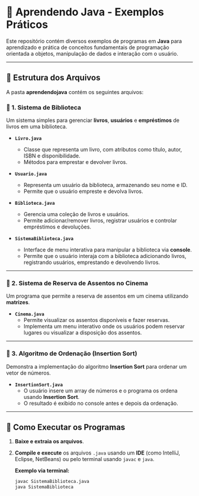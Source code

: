# 📌 Aprendendo Java - Exemplos Práticos

Este repositório contém diversos exemplos de programas em **Java** para aprendizado e prática de conceitos fundamentais de programação orientada a objetos, manipulação de dados e interação com o usuário.

---

## 📂 Estrutura dos Arquivos

A pasta **aprendendojava** contém os seguintes arquivos:

### 📌 1. Sistema de Biblioteca
Um sistema simples para gerenciar **livros**, **usuários** e **empréstimos** de livros em uma biblioteca.

- **`Livro.java`**  
  - Classe que representa um livro, com atributos como título, autor, ISBN e disponibilidade.
  - Métodos para emprestar e devolver livros.

- **`Usuario.java`**  
  - Representa um usuário da biblioteca, armazenando seu nome e ID.
  - Permite que o usuário empreste e devolva livros.

- **`Biblioteca.java`**  
  - Gerencia uma coleção de livros e usuários.
  - Permite adicionar/remover livros, registrar usuários e controlar empréstimos e devoluções.

- **`SistemaBiblioteca.java`**  
  - Interface de menu interativa para manipular a biblioteca via **console**.
  - Permite que o usuário interaja com a biblioteca adicionando livros, registrando usuários, emprestando e devolvendo livros.

---

### 📌 2. Sistema de Reserva de Assentos no Cinema
Um programa que permite a reserva de assentos em um cinema utilizando **matrizes**.

- **`Cinema.java`**  
  - Permite visualizar os assentos disponíveis e fazer reservas.
  - Implementa um menu interativo onde os usuários podem reservar lugares ou visualizar a disposição dos assentos.

---

### 📌 3. Algoritmo de Ordenação (Insertion Sort)
Demonstra a implementação do algoritmo **Insertion Sort** para ordenar um vetor de números.

- **`InsertionSort.java`**  
  - O usuário insere um array de números e o programa os ordena usando **Insertion Sort**.
  - O resultado é exibido no console antes e depois da ordenação.

---

## 🚀 Como Executar os Programas

1. **Baixe e extraia os arquivos**.
2. **Compile e execute** os arquivos `.java` usando um **IDE** (como IntelliJ, Eclipse, NetBeans) ou pelo terminal usando `javac` e `java`.

   **Exemplo via terminal:**
   ```sh
   javac SistemaBiblioteca.java
   java SistemaBiblioteca
